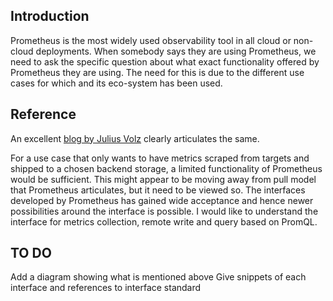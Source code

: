 ## Introduction
Prometheus is the most widely used observability tool in all cloud or non-cloud deployments. When somebody says they are using Prometheus, we need to ask 
the specific question about what exact functionality offered by Prometheus they are using. The need for this is due to the different use cases for which
and its eco-system has been used.

## Reference
An excellent [blog by Julius Volz](https://promlabs.com/blog/2020/10/13/the-meaning-of-prometheus) clearly articulates the same.

For a use case that only wants to have metrics scraped from targets and shipped to a chosen backend storage, a limited functionality of Prometheus would be sufficient.
This might appear to be moving away from pull model that Prometheus articulates, but it need to be viewed so. The interfaces developed by Prometheus has gained wide
acceptance and hence newer possibilities around the interface is possible. I would like to understand the interface for metrics collection, remote write and query 
based on PromQL.

## TO DO
Add a diagram showing what is mentioned above
Give snippets of each interface and references to interface standard

